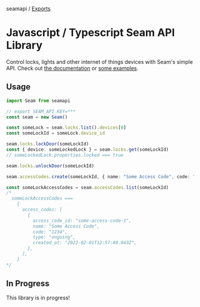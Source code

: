 seamapi / [Exports](modules.md)

# Javascript / Typescript Seam API Library

Control locks, lights and other internet of things devices with Seam's simple API. Check out [the documentation](./docs/modules.md) or [some examples](./examples).

## Usage

```ts
import Seam from seamapi

// export SEAM_API_KEY=***
const seam = new Seam()

const someLock = seam.locks.list().devices[0]
const someLockId = someLock.device_id

seam.locks.lockDoor(someLockId)
const { device: someLockedLock } = seam.locks.get(someLockId)
// someLockedLock.properties.locked === true

seam.locks.unlockDoor(someLockId)

seam.accessCodes.create(someLockId, { name: "Some Access Code", code: "1234" })

const someLockAccessCodes = seam.accessCodes.list(someLockId)
/* 
  someLockAccessCodes === 
    {
      access_codes: [
        {
          access_code_id: "some-access-code-1",
          name: "Some Access Code",
          code: "1234",
          type: "ongoing",
          created_at: "2022-02-01T12:57:40.843Z",
        },
      ],
    }
*/
```

## In Progress

This library is in progress!
